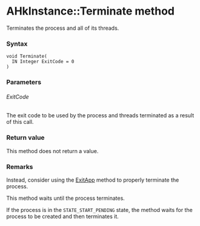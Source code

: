 # AHkInstance::Terminate method

Terminates the process and all of its threads.




### Syntax

```
void Terminate(
  IN Integer ExitCode = 0
)
```




### Parameters

###### ExitCode

The exit code to be used by the process and threads terminated as a result of this call.




### Return value

This method does not return a value.




### Remarks

Instead, consider using the [ExitApp](AHkInstance-ExitApp.md) method to properly terminate the process.

This method waits until the process terminates.


If the process is in the `STATE_START_PENDING` state, the method waits for the process to be created and then terminates it.
